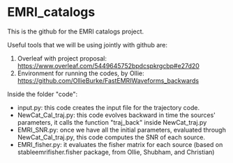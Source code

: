 # EMRI_catalogs

This is the github for the EMRI catalogs project.

Useful tools that we will be using jointly with github are:
1. Overleaf with project proposal:  https://www.overleaf.com/5449645752bpdcspkrgcbp#e27d20
2. Environment for running the codes, by Ollie: https://github.com/OllieBurke/FastEMRIWaveforms_backwards

Inside the folder "code": 
- input.py: this code creates the input file for the trajectory code. 
- NewCat_Cal_traj.py: this code evolves backward in time the sources' parameters, it calls the function "traj_back" inside NewCat_traj.py
- EMRI_SNR.py: once we have all the initial parameters, evaluated through NewCat_Cal_traj.py, this code computes the SNR of each source.
- EMRI_fisher.py: it evaluates the fisher matrix for each source (based on stableemrifisher.fisher package, from Ollie, Shubham, and Christian)
